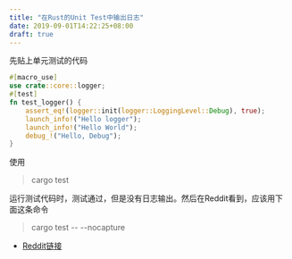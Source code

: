 ```yaml
---
title: "在Rust的Unit Test中输出日志"
date: 2019-09-01T14:22:25+08:00
draft: true
---
```

先贴上单元测试的代码
```rust
#[macro_use]
use crate::core::logger;
#[test]
fn test_logger() {
    assert_eq!(logger::init(logger::LoggingLevel::Debug), true);
    launch_info!("Hello logger");
    launch_info!("Hello World");
    debug_!("Hello, Debug");
}
```
使用 

>cargo test 

运行测试代码时，测试通过，但是没有日志输出。然后在Reddit看到，应该用下面这条命令

> cargo test -- --nocapture

- [Reddit链接](https://www.reddit.com/r/rust/comments/7up0bm/show_logging_output_during_test_runs/
)

